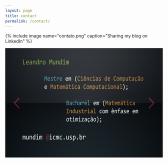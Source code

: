 ```yaml
---
layout: page
title: contact
permalink: /contact/
---
```

{% include image name="contato.png" caption="Sharing my blog on LinkedIn" %}

<div class="col-sm-4">
  <div class="thumbnail">
    <img src="contato.png" alt="cartao" width="600" height="350">
  </div>
</div>
